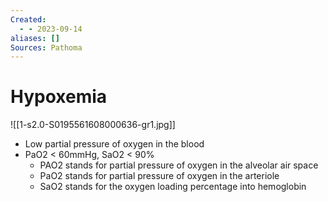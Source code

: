 ```yaml
---
Created:
  - - 2023-09-14
aliases: []
Sources: Pathoma
---
```

# Hypoxemia
![[1-s2.0-S0195561608000636-gr1.jpg]]
- Low partial pressure of oxygen in the blood
- PaO2 < 60mmHg, SaO2 < 90%
  - PAO2 stands for partial pressure of oxygen in the alveolar air space
  - PaO2 stands for partial pressure of oxygen in the arteriole
  - SaO2 stands for the oxygen loading percentage into hemoglobin
